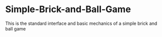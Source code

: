 # Simple-Brick-and-Ball-Game


This is the standard interface and basic mechanics of a simple brick and ball game
